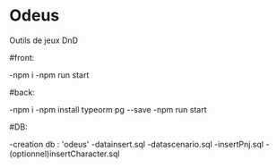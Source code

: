 # Odeus
Outils de jeux DnD

#front: 

-npm i
-npm run start

#back:

-npm i
-npm install typeorm pg --save
-npm run start

#DB:

-creation db : 'odeus'
-datainsert.sql
-datascenario.sql
-insertPnj.sql
-(optionnel)insertCharacter.sql
